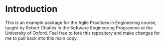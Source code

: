Introduction
============

This is an example package for the Agile Practices in Engineering course,
taught by Robert Chatley in the Software Engineering Programme at the
University of Oxford. Feel free to fork this repository and make changes for me
to pull back into this main copy.

